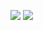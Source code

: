 ![](../../images/2016年11月/wj-11-03-第025封信丨美国大选（三）：美国的政治由谁决定？.jpg)
![](../../images/2016年11月/wj-11-03-第025封信丨美国大选（三）：美国的政治由谁决定？.jpg)
